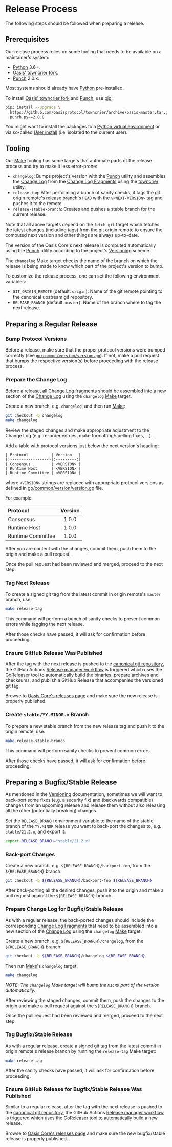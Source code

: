 # Release Process

The following steps should be followed when preparing a release.

## Prerequisites

Our release process relies on some tooling that needs to be available on a
maintainer's system:

- [Python] 3.6+.
- [Oasis' towncrier fork].
- [Punch] 2.0.x.

Most systems should already have [Python] pre-installed.

To install [Oasis' towncrier fork] and [Punch], use [pip]:

```bash
pip3 install --upgrade \
  https://github.com/oasisprotocol/towncrier/archive/oasis-master.tar.gz \
  punch.py~=2.0.0
```

You might want to install the packages to a [Python virtual environment] or
via so-called [User install] (i.e. isolated to the current user).

<!-- markdownlint-disable line-length -->
[Python]: https://www.python.org/
[Oasis' towncrier fork]: https://github.com/oasisprotocol/towncrier
[Punch]: https://github.com/lgiordani/punch
[pip]: https://pip.pypa.io/en/stable/
[Python virtual environment]:
  https://packaging.python.org/tutorials/installing-packages/#creating-virtual-environments
[User install]: https://pip.pypa.io/en/stable/user_guide/#user-installs
<!-- markdownlint-enable line-length -->

## Tooling

Our [Make] tooling has some targets that automate parts of the release process
and try to make it less error-prone:

- `changelog`: Bumps project's version with the [Punch] utility and assembles
  the [Change Log] from the [Change Log Fragments] using the
  [towncrier][Oasis' towncrier fork] utility.
- `release-tag`: After performing a bunch of sanity checks, it tags the git
  origin remote's release branch's `HEAD` with the `v<NEXT-VERSION>` tag and
  pushes it to the remote.
- `release-stable-branch`: Creates and pushes a stable branch for the current
  release.

Note that all above targets depend on the `fetch-git` target which fetches the
latest changes (including tags) from the git origin remote to ensure the
computed next version and other things are always up-to-date.

The version of the Oasis Core's next release is computed automatically using
the [Punch] utility according to the project's [Versioning] scheme.

The `changelog` Make target checks the name of the branch on which the release
is being made to know which part of the project's version to bump.

To customize the release process, one can set the following environment
variables:

- `GIT_ORIGIN_REMOTE` (default: `origin`): Name of the git remote pointing to
  the canonical upstream git repository.
- `RELEASE_BRANCH` (default: `master`): Name of the branch where to tag the next
  release.

[Make]: https://en.wikipedia.org/wiki/Make_\(software\)
[Change Log]: ../CHANGELOG.md
[Change Log Fragments]: ../.changelog/README.md
[Versioning]: versioning.md

## Preparing a Regular Release

### Bump Protocol Versions

Before a release, make sure that the proper protocol versions were bumped
correctly (see [`go/common/version/version.go`]). If not, make a pull request
that bumps the respective version(s) before proceeding with the release process.

[`go/common/version/version.go`]: ../go/common/version/version.go

### Prepare the Change Log

Before a release, all [Change Log fragments] should be assembled into a new
section of the [Change Log] using the `changelog` [Make] target.

Create a new branch, e.g. `changelog`, and then run [Make]:

```bash
git checkout -b changelog
make changelog
```

Review the staged changes and make appropriate adjustment to the Change Log
(e.g. re-order entries, make formatting/spelling fixes, ...).

Add a table with protocol versions just below the next version's heading:

```
| Protocol          | Version   |
|:------------------|:---------:|
| Consensus         | <VERSION> |
| Runtime Host      | <VERSION> |
| Runtime Committee | <VERSION> |
```

where `<VERSION>` strings are replaced with appropriate protocol versions as
defined in [go/common/version/version.go][version-file] file.

For example:

| Protocol          | Version   |
|:------------------|:---------:|
| Consensus         | 1.0.0     |
| Runtime Host      | 1.0.0     |
| Runtime Committee | 1.0.0     |

After you are content with the changes, commit them, push them to the origin
and make a pull request.

Once the pull request had been reviewed and merged, proceed to the next step.

[version-file]: ../go/common/version/version.go

### Tag Next Release

To create a signed git tag from the latest commit in origin remote's `master`
branch, use:

```bash
make release-tag
```

This command will perform a bunch of sanity checks to prevent common errors
while tagging the next release.

After those checks have passed, it will ask for confirmation before proceeding.

### Ensure GitHub Release Was Published

After the tag with the next release is pushed to the [canonical git repository],
the GitHub Actions [Release manager workflow] is triggered which uses the
[GoReleaser] tool to automatically build the binaries, prepare archives and
checksums, and publish a GitHub Release that accompanies the versioned git tag.

Browse to [Oasis Core's releases page] and make sure the new release is properly
published.

### Create `stable/YY.MINOR.x` Branch

To prepare a new stable branch from the new release tag and push it to the
origin remote, use:

```bash
make release-stable-branch
```

This command will perform sanity checks to prevent common errors.

After those checks have passed, it will ask for confirmation before proceeding.

[canonical git repository]: https://github.com/oasisprotocol/oasis-core
[Release manager workflow]: ../.github/workflows/release.yml
[GoReleaser]: https://goreleaser.com/
[Oasis Core's releases page]:
  https://github.com/oasisprotocol/oasis-core/releases

## Preparing a Bugfix/Stable Release

As mentioned in the [Versioning] documentation, sometimes we will want to
back-port some fixes (e.g. a security fix) and (backwards compatible) changes
from an upcoming release and release them without also releasing all the other
(potentially breaking) changes.

Set the `RELEASE_BRANCH` environment variable to the name of the stable branch
of the `YY.MINOR` release you want to back-port the changes to, e.g.
`stable/21.2.x`, and export it:

```bash
export RELEASE_BRANCH="stable/21.2.x"
```

### Back-port Changes

Create a new branch, e.g. `${RELEASE_BRANCH}/backport-foo`, from the
`${RELEASE_BRANCH}` branch:

```bash
git checkout -b ${RELEASE_BRANCH}/backport-foo ${RELEASE_BRANCH}
```

After back-porting all the desired changes, push it to the origin and make a
pull request against the `${RELEASE_BRANCH}` branch.

### Prepare Change Log for Bugfix/Stable Release

As with a regular release, the back-ported changes should include the
corresponding [Change Log Fragments] that need to be assembled into a new
section of the [Change Log] using the `changelog` [Make] target.

Create a new branch, e.g. `${RELEASE_BRANCH}/changelog`, from the
`${RELEASE_BRANCH}` branch:

```bash
git checkout -b ${RELEASE_BRANCH}/changelog ${RELEASE_BRANCH}
```

Then run [Make]'s `changelog` target:

```bash
make changelog
```

*NOTE: The `changelog` Make target will bump the `MICRO` part of the version
automatically.*

After reviewing the staged changes, commit them, push the changes to the origin
and make a pull request against the `${RELEASE_BRANCH}` branch.

Once the pull request had been reviewed and merged, proceed to the next step.

### Tag Bugfix/Stable Release

As with a regular release, create a signed git tag from the latest commit in
origin remote's release branch by running the `release-tag` Make target:

```bash
make release-tag
```

After the sanity checks have passed, it will ask for confirmation before
proceeding.

### Ensure GitHub Release for Bugfix/Stable Release Was Published

Similar to a regular release, after the tag with the next release is pushed to
the [canonical git repository], the GitHub Actions [Release manager workflow] is
triggered which uses the [GoReleaser] tool to automatically build a new release.

Browse to [Oasis Core's releases page] and make sure the new bugfix/stable
release is properly published.
